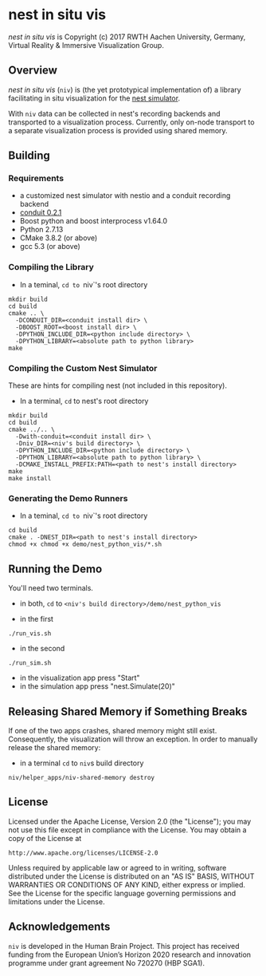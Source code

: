 # nest in situ vis

*nest in situ vis* is Copyright (c) 2017 RWTH Aachen University, Germany,
Virtual Reality & Immersive Visualization Group.


## Overview

*nest in situ vis* (`niv`) is (the yet prototypical implementation of) a library facilitating in situ visualization for the [nest simulator](http://www.nest-simulator.org).

With `niv` data can be collected in nest's recording backends and transported to a visualization process. Currently, only on-node transport to a separate visualization process is provided using shared memory.


## Building


### Requirements

* a customized nest simulator with nestio and a conduit recording backend
* [conduit 0.2.1](https://github.com/LLNL/conduit/tree/v0.2.1)
* Boost python and boost interprocess v1.64.0
* Python 2.7.13
* CMake 3.8.2 (or above)
* gcc 5.3 (or above)


### Compiling the Library

* In a teminal, `cd to `niv`'s root directory

```
mkdir build
cd build
cmake .. \
  -DCONDUIT_DIR=<conduit install dir> \
  -DBOOST_ROOT=<boost install dir> \
  -DPYTHON_INCLUDE_DIR=<python include directory> \
  -DPYTHON_LIBRARY=<absolute path to python library>
make
```

### Compiling the Custom Nest Simulator

These are hints for compiling nest (not included in this repository).

* In a terminal, `cd` to nest's root directory

```
mkdir build
cd build
cmake ../.. \
  -Dwith-conduit=<conduit install dir> \
  -Dniv_DIR=<niv's build directory> \
  -DPYTHON_INCLUDE_DIR=<python include directory> \
  -DPYTHON_LIBRARY=<absolute path to python library> \
  -DCMAKE_INSTALL_PREFIX:PATH=<path to nest's install directory>
make
make install
```


### Generating the Demo Runners

* In a teminal, `cd to `niv`'s root directory

```
cd build
cmake . -DNEST_DIR=<path to nest's install directory>
chmod +x chmod +x demo/nest_python_vis/*.sh
```


## Running the Demo

You'll need two terminals.

* in both, `cd` to `<niv's build directory>/demo/nest_python_vis`

* in the first

```
./run_vis.sh
```

* in the second

```
./run_sim.sh
```

* in the visualization app press "Start"
* in the simulation app press "nest.Simulate(20)"


## Releasing Shared Memory if Something Breaks

If one of the two apps crashes, shared memory might still exist. Consequently, the visualization will throw an exception. In order to manually release the shared memory:

* in a terminal `cd` to `niv`s build directory

```
niv/helper_apps/niv-shared-memory destroy
```

## License

Licensed under the Apache License, Version 2.0 (the "License");
you may not use this file except in compliance with the License.
You may obtain a copy of the License at

    http://www.apache.org/licenses/LICENSE-2.0

Unless required by applicable law or agreed to in writing, software
distributed under the License is distributed on an "AS IS" BASIS,
WITHOUT WARRANTIES OR CONDITIONS OF ANY KIND, either express or implied.
See the License for the specific language governing permissions and
limitations under the License.


## Acknowledgements

`niv` is developed in the Human Brain Project. This project has received funding from the European Union’s Horizon 2020 research and innovation programme under grant agreement No 720270 (HBP SGA1).
